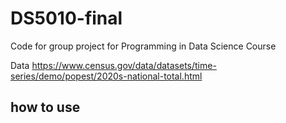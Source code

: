# DS5010-final


Code for group project for Programming in Data Science Course

Data https://www.census.gov/data/datasets/time-series/demo/popest/2020s-national-total.html 

## how to use
